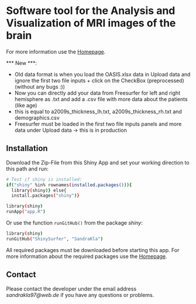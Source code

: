 # Software tool for the Analysis and Visualization of MRI images of the brain

For more information use the [Homepage](https://sandrakla.github.io/ShinySurfer_Homepage/).

*** New ***: 
- Old data format is when you load the OASIS.xlsx data in Upload data and ignore the first two file inputs + click on the CheckBox (preprocessed) (without any bugs :)) 
- Now you can directly add your data from Freesurfer for left and right hemisphere as .txt
and add a .csv file with more data about the patients (like age)
- this is equal to a2009s_thickness_lh.txt, a2009s_thickness_rh.txt and demographics.csv
- Freesurfer must be loaded in the first two file inputs panels and more data under Upload data -> this is in production


## Installation 

Download the Zip-File from this Shiny App and set your working direction to this path and run:

```bash
# Test if shiny is installed:
if("shiny" %in% rownames(installed.packages())){
  library(shiny)} else{
  install.packages("shiny")}
```

```bash
library(shiny)
runApp("app.R")
```
Or use the function ```runGitHub()``` from the package *shiny*:

```bash
library(shiny)
runGitHub("ShinySurfer", "SandraKla")
```

All required packages must be downloaded before starting this app. For more information about the required packages use the [Homepage](https://sandrakla.github.io/ShinySurfer_Homepage/).

## Contact

Please contact the developer under the email address _sandrakla97@web.de_ if you have any questions or problems.